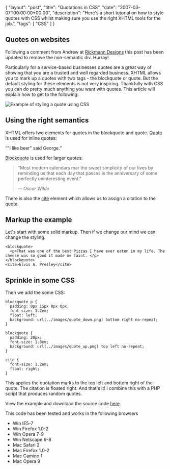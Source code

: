 {
  "layout": "post",
  "title": "Quotations in CSS",
  "date": "2007-03-07T00:00:00+00:00",
  "description": "Here's a short tutorial on how to style quotes with CSS whilst making sure you use the right XHTML tools for the job.",
  "tags": [
    "CSS"
  ]
}

## Quotes on websites

Following a comment from Andrew at [Rickmann Designs][1] this post has been updated to remove the non-semantic div. Hurray!

Particularly for a service-based businesses quotes are a great way of showing that you are a trusted and well regarded business. XHTML allows you to mark up a quotes with two tags - the blockquote or quote. But the default styling for these elements is not very inspiring. Thankfully with CSS you can do pretty much anything you want with quotes. This article will explain how to get to the following:

![Example of styling a quote using CSS][2] 

## Using the right semantics

XHTML offers two elements for quotes in the blockquote and quote. [Quote][3] is used for inline quotes:

<q>"I like beer" said George.</q>

[Blockquote][4] is used for larger quotes:

> "Most modern calendars mar the sweet simplicity of our lives by reminding us that each day that passes is the anniversary of some perfectly uninteresting event."
>
> -- <cite>Oscar Wilde</cite>

There is also the [cite][5] element which allows us to assign a citation to the quote.

## Markup the example

Let's start with some solid markup. Then if we change our mind we can change the styling. 

    <blockquote>
      <p>That was one of the best Pizzas I have ever eaten in my life. The cheese was so good it made me faint. </p>
    </blockquote>
    <cite>Elvis A. Presley</cite>

## Sprinkle in some CSS

Then we add the some CSS: 

    blockquote p {
      padding: 0px 15px 0px 0px;
      font-size: 1.2em;    
      float: left;
      background: url(../images/quote_down.png) bottom right no-repeat;
    }

    blockquote {
      padding: 20px;
      font-size: 1.8em;    
      background: url(../images/quote_up.png) top left no-repeat;
    }

    cite {
      font-size: 1.2em;
      float: right;    
    }

This applies the quotation marks to the top left and bottom right of the quote. The citation is floated right. And that's it! I combine this with a PHP script that produces random quotes. 

View the example and download the source code [here][6].

This code has been tested and works in the following browsers

*   Win IE5-7
*   Win Firefox 1.0-2
*   Win Opera 7-9
*   Win Netscape 6-8
*   Mac Safari 2
*   Mac Firefox 1.0-2
*   Mac Camino 1
*   Mac Opera 9

[1]: http://www.rickmann-design.co.uk/
[2]: http://shapeshed.com/images/articles/pizza_quote.png 
[3]: http://www.w3.org/TR/html4/struct/text.html#edef-Q
[4]: http://www.w3.org/TR/html4/struct/text.html#edef-BLOCKQUOTE
[5]: http://www.w3.org/TR/html4/struct/text.html#edef-CITE
[6]: http://www.shapeshed.com/examples/quotations-in-css/
